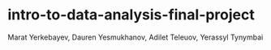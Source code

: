 # intro-to-data-analysis-final-project
Marat Yerkebayev, Dauren Yesmukhanov, Adilet Teleuov, Yerassyl Tynymbai
